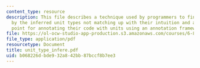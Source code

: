 ```yaml
---
content_type: resource
description: This file describes a technique used by programmers to find bugs as indicated
  by the inferred unit types not matching up with their intuition and as a starting
  point for annotating their code with units using an annotation framework.
file: https://ol-ocw-studio-app-production.s3.amazonaws.com/courses/6-883-program-analysis-fall-2005/b068226dbde932a842bb87bccf8b7ee3_unit_type_infere.pdf
file_type: application/pdf
resourcetype: Document
title: unit_type_infere.pdf
uid: b068226d-bde9-32a8-42bb-87bccf8b7ee3
---
```


